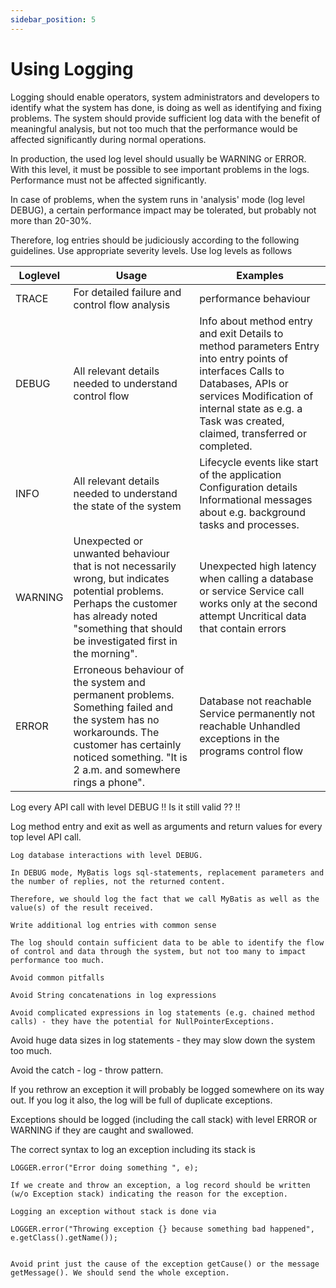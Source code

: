 ```yaml
---
sidebar_position: 5
---
```


# Using Logging

Logging should enable operators, system administrators and developers to identify what the system has done, is doing as well as identifying and fixing problems. The system should provide sufficient log data with the benefit of meaningful analysis, but not too much that the performance would be affected significantly during normal operations.

In production, the used log level should usually be WARNING or ERROR. With this level, it must be possible to see important problems in the logs. Performance must not be affected significantly.

In case of problems, when the system runs in 'analysis' mode (log level DEBUG), a certain performance impact may be tolerated, but probably not more than 20-30%.

Therefore, log entries should be judiciously according to the following guidelines.
Use appropriate severity levels.
Use log levels as follows

| Loglevel | Usage                                                                                                                                                                                                      | Examples                                                                                                                                                                                                                               |
|----------|------------------------------------------------------------------------------------------------------------------------------------------------------------------------------------------------------------|----------------------------------------------------------------------------------------------------------------------------------------------------------------------------------------------------------------------------------------|
| TRACE    | For detailed failure and control flow analysis                                                                                                                                                             | performance behaviour                                                                                                                                                                                                                  |
| DEBUG    | All relevant details needed to understand control flow                                                                                                                                                     | Info about method entry and exit Details to method parameters Entry into entry points of interfaces Calls to Databases, APIs or services Modification of internal state as e.g. a Task was created, claimed, transferred or completed. |
| INFO     | All relevant details needed to understand the state of the system                                                                                                                                          | Lifecycle events like start of the application Configuration details Informational messages about e.g. background tasks and processes.                                                                                                 |
| WARNING  | Unexpected  or unwanted behaviour that is not necessarily wrong, but indicates  potential problems. Perhaps the customer has already noted "something  that should be investigated first in the morning".  | Unexpected high latency when calling a database or service Service call works only at the second attempt Uncritical data that contain errors                                                                                           |
| ERROR    | Erroneous  behaviour of the system and permanent problems. Something failed and  the system has no workarounds. The customer has certainly noticed  something. "It is 2 a.m. and somewhere rings a phone". | Database not reachable Service permanently not reachable Unhandled exceptions in the programs control flow                                                                                                                             |

Log every API call with level DEBUG !! Is it still valid ?? !!

Log method entry and exit as well as arguments and return values for every top level API call.

    Log database interactions with level DEBUG.

    In DEBUG mode, MyBatis logs sql-statements, replacement parameters and the number of replies, not the returned content.

    Therefore, we should log the fact that we call MyBatis as well as the value(s) of the result received.

    Write additional log entries with common sense

    The log should contain sufficient data to be able to identify the flow of control and data through the system, but not too many to impact performance too much.

    Avoid common pitfalls

    Avoid String concatenations in log expressions

    Avoid complicated expressions in log statements (e.g. chained method calls) - they have the potential for NullPointerExceptions.

Avoid huge data sizes in log statements - they may slow down the system too much.

Avoid the catch - log - throw pattern.

If you rethrow an exception it will probably be logged somewhere on its way out. If you log it also, the log will be full of duplicate exceptions.

Exceptions should be logged (including the call stack) with level ERROR or WARNING if they are caught and swallowed.

The correct syntax to log an exception including its stack is

    LOGGER.error("Error doing something ", e);

    If we create and throw an exception, a log record should be written (w/o Exception stack) indicating the reason for the exception.

    Logging an exception without stack is done via

    LOGGER.error("Throwing exception {} because something bad happened", e.getClass().getName());


    Avoid print just the cause of the exception getCause() or the message getMessage(). We should send the whole exception.